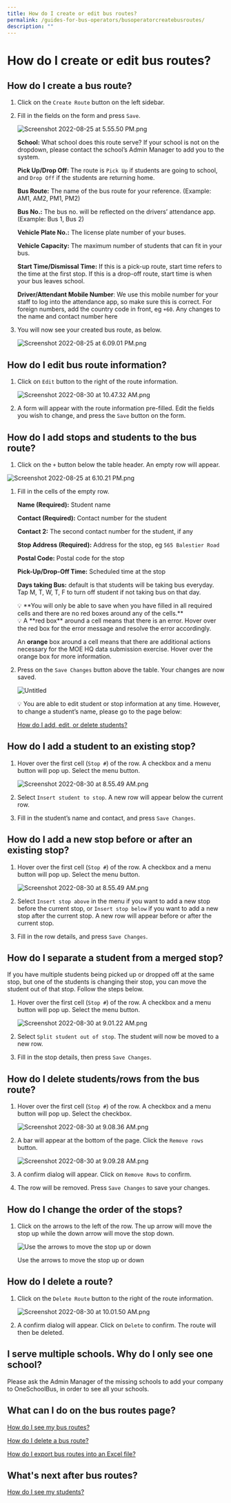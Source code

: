 ```yaml
---
title: How do I create or edit bus routes?
permalink: /guides-for-bus-operators/busoperatorcreatebusroutes/
description: ""
---
```

How do I create or edit bus routes?
===================================

How do I create a bus route?
----------------------------

1.  Click on the `Create Route` button on the left sidebar.
    
2.  Fill in the fields on the form and press `Save`.
    
    ![Screenshot 2022-08-25 at 5.55.50 PM.png](https://s3-us-west-2.amazonaws.com/secure.notion-static.com/70bcc0d4-0c1d-4987-819e-bc6eba689d34/Screenshot_2022-08-25_at_5.55.50_PM.png)
    
    **School:** What school does this route serve? If your school is not on the dropdown, please contact the school’s Admin Manager to add you to the system.
    
    **Pick Up/Drop Off:** The route is `Pick Up` if students are going to school, and `Drop Off` if the students are returning home.
    
    **Bus Route:** The name of the bus route for your reference. (Example: AM1, AM2, PM1, PM2)
    
    **Bus No.:** The bus no. will be reflected on the drivers’ attendance app. (Example: Bus 1, Bus 2)
    
    **Vehicle Plate No.:** The license plate number of your buses.
    
    **Vehicle Capacity:** The maximum number of students that can fit in your bus.
    
    **Start Time/Dismissal Time:** If this is a pick-up route, start time refers to the time at the first stop. If this is a drop-off route, start time is when your bus leaves school.
    
    **Driver/Attendant Mobile Number**: We use this mobile number for your staff to log into the attendance app, so make sure this is correct. For foreign numbers, add the country code in front, eg `+60`. Any changes to the name and contact number here
    
3.  You will now see your created bus route, as below.
    
    ![Screenshot 2022-08-25 at 6.09.01 PM.png](https://s3-us-west-2.amazonaws.com/secure.notion-static.com/4348e5dd-aabb-46ab-a713-2a41f1d62f9c/Screenshot_2022-08-25_at_6.09.01_PM.png)
    

How do I edit bus route information?
------------------------------------

1.  Click on `Edit` button to the right of the route information.
    
    ![Screenshot 2022-08-30 at 10.47.32 AM.png](https://s3-us-west-2.amazonaws.com/secure.notion-static.com/5c444156-287d-4ca9-83ab-34f9e358e495/Screenshot_2022-08-30_at_10.47.32_AM.png)
    
2.  A form will appear with the route information pre-filled. Edit the fields you wish to change, and press the `Save` button on the form.
    

How do I add stops and students to the bus route?
-------------------------------------------------

1.  Click on the `+` button below the table header. An empty row will appear.

![Screenshot 2022-08-25 at 6.10.21 PM.png](https://s3-us-west-2.amazonaws.com/secure.notion-static.com/656eecee-4a3d-4ec6-a341-b9d5e7863270/Screenshot_2022-08-25_at_6.10.21_PM.png)

1.  Fill in the cells of the empty row.
    
    **Name (Required):** Student name
    
    **Contact (Required):** Contact number for the student
    
    **Contact 2:** The second contact number for the student, if any
    
    **Stop Address (Required):** Address for the stop, eg `565 Balestier Road`
    
    **Postal Code:** Postal code for the stop
    
    **Pick-Up/Drop-Off Time:** Scheduled time at the stop
    
    **Days taking Bus:** default is that students will be taking bus everyday. Tap M, T, W, T, F to turn off student if not taking bus on that day.
    
    <aside> 💡 **You will only be able to save when you have filled in all required cells and there are no red boxes around any of the cells.**
    
    </aside>
    
    <aside> 💡 A **red box** around a cell means that there is an error. Hover over the red box for the error message and resolve the error accordingly.
    
    An **orange** box around a cell means that there are additional actions necessary for the MOE HQ data submission exercise. Hover over the orange box for more information.
    
    </aside>
    
2.  Press on the `Save Changes` button above the table. Your changes are now saved.
    
    ![Untitled](https://s3-us-west-2.amazonaws.com/secure.notion-static.com/ff459b38-1a31-4e58-af7a-e3022f09f8db/Untitled.png)
    
    <aside> 💡 You are able to edit student or stop information at any time. However, to change a student’s name, please go to the page below:
    
    [How do I add, edit, or delete students?](https://www.notion.so/How-do-I-add-edit-or-delete-students-c0d63427ae85423b90f09004dbdf4af1?pvs=21)
    
    </aside>
    

How do I add a student to an existing stop?
-------------------------------------------

1.  Hover over the first cell (`Stop #`) of the row. A checkbox and a menu button will pop up. Select the menu button.
    
    ![Screenshot 2022-08-30 at 8.55.49 AM.png](https://s3-us-west-2.amazonaws.com/secure.notion-static.com/81e3318b-ec99-49cc-8ac9-b4e0f0e7692b/Screenshot_2022-08-30_at_8.55.49_AM.png)
    
2.  Select `Insert student to stop`. A new row will appear below the current row.
    
3.  Fill in the student’s name and contact, and press `Save Changes`.
    

How do I add a new stop before or after an existing stop?
---------------------------------------------------------

1.  Hover over the first cell (`Stop #`) of the row. A checkbox and a menu button will pop up. Select the menu button.
    
    ![Screenshot 2022-08-30 at 8.55.49 AM.png](https://s3-us-west-2.amazonaws.com/secure.notion-static.com/cb2a8a9e-011b-4a80-ab0c-0cf9d5aaa894/Screenshot_2022-08-30_at_8.55.49_AM.png)
    
2.  Select `Insert stop above` in the menu if you want to add a new stop before the current stop, or `Insert stop below` if you want to add a new stop after the current stop. A new row will appear before or after the current stop.
    
3.  Fill in the row details, and press `Save Changes`.
    

How do I separate a student from a merged stop?
-----------------------------------------------

If you have multiple students being picked up or dropped off at the same stop, but one of the students is changing their stop, you can move the student out of that stop. Follow the steps below.

1.  Hover over the first cell (`Stop #`) of the row. A checkbox and a menu button will pop up. Select the menu button.
    
    ![Screenshot 2022-08-30 at 9.01.22 AM.png](https://s3-us-west-2.amazonaws.com/secure.notion-static.com/292611f8-7b43-43bb-9250-b2a09fd89a93/Screenshot_2022-08-30_at_9.01.22_AM.png)
    
2.  Select `Split student out of stop`. The student will now be moved to a new row.
    
3.  Fill in the stop details, then press `Save Changes`.
    

How do I delete students/rows from the bus route?
-------------------------------------------------

1.  Hover over the first cell (`Stop #`) of the row. A checkbox and a menu button will pop up. Select the checkbox.
    
    ![Screenshot 2022-08-30 at 9.08.36 AM.png](https://s3-us-west-2.amazonaws.com/secure.notion-static.com/6887c846-a416-4f90-bc9c-c98dbb522e5d/Screenshot_2022-08-30_at_9.08.36_AM.png)
    
2.  A bar will appear at the bottom of the page. Click the `Remove rows` button.
    
    ![Screenshot 2022-08-30 at 9.09.28 AM.png](https://s3-us-west-2.amazonaws.com/secure.notion-static.com/4b077ae2-5b22-4082-a26e-ea7c9d332564/Screenshot_2022-08-30_at_9.09.28_AM.png)
    
3.  A confirm dialog will appear. Click on `Remove Rows` to confirm.
    
4.  The row will be removed. Press `Save Changes` to save your changes.
    

How do I change the order of the stops?
---------------------------------------

1.  Click on the arrows to the left of the row. The up arrow will move the stop up while the down arrow will move the stop down.
    
    ![Use the arrows to move the stop up or down ](https://s3-us-west-2.amazonaws.com/secure.notion-static.com/bd4e30e1-f28c-44ac-8aae-b06685829625/Screenshot_2022-08-30_at_9.23.07_AM.png)
    
    Use the arrows to move the stop up or down
    

How do I delete a route?
------------------------

1.  Click on the `Delete Route` button to the right of the route information.
    
    ![Screenshot 2022-08-30 at 10.01.50 AM.png](https://s3-us-west-2.amazonaws.com/secure.notion-static.com/76bccb83-f5f5-453a-b932-ee9475887e06/Screenshot_2022-08-30_at_10.01.50_AM.png)
    
2.  A confirm dialog will appear. Click on `Delete` to confirm. The route will then be deleted.
    

I serve multiple schools. Why do I only see one school?
-------------------------------------------------------

Please ask the Admin Manager of the missing schools to add your company to OneSchoolBus, in order to see all your schools.

What can I do on the bus routes page?
-------------------------------------

[How do I see my bus routes?](https://www.notion.so/How-do-I-see-my-bus-routes-b75461e084b34d59a53672ab553466ba?pvs=21)

[How do I delete a bus route?](https://www.notion.so/How-do-I-delete-a-bus-route-e477ecfd6b3742b1bf074931d1f73bd4?pvs=21)

[How do I export bus routes into an Excel file?](https://www.notion.so/How-do-I-export-bus-routes-into-an-Excel-file-8df77b42ab7d406f96797fbc8ebadc8b?pvs=21)

What's next after bus routes?
-----------------------------

[How do I see my students?](https://www.notion.so/How-do-I-see-my-students-3a49e100b86b41c69445f8a5ded26db6?pvs=21)